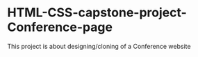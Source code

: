 # HTML-CSS-capstone-project-Conference-page
This project is about designing/cloning of a Conference website
